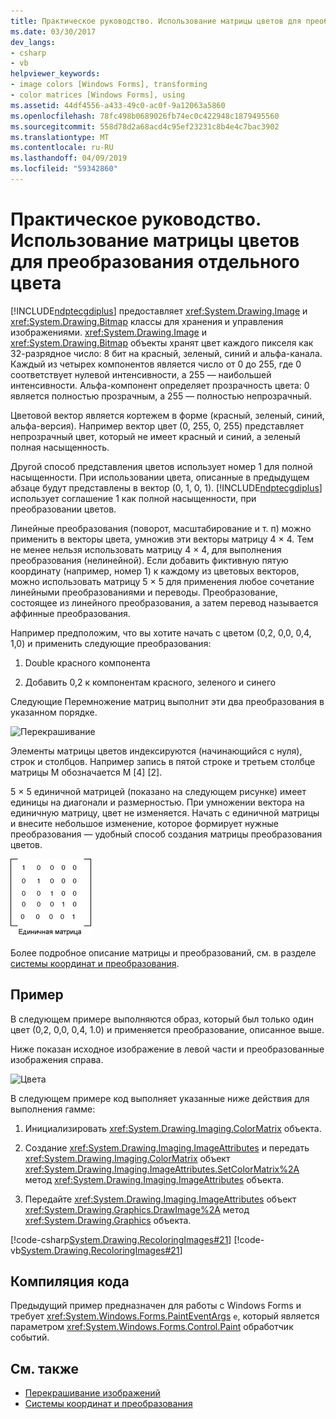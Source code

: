 ```yaml
---
title: Практическое руководство. Использование матрицы цветов для преобразования отдельного цвета
ms.date: 03/30/2017
dev_langs:
- csharp
- vb
helpviewer_keywords:
- image colors [Windows Forms], transforming
- color matrices [Windows Forms], using
ms.assetid: 44df4556-a433-49c0-ac0f-9a12063a5860
ms.openlocfilehash: 78fc498b0689026fb74ec0c422948c1879495560
ms.sourcegitcommit: 558d78d2a68acd4c95ef23231c8b4e4c7bac3902
ms.translationtype: MT
ms.contentlocale: ru-RU
ms.lasthandoff: 04/09/2019
ms.locfileid: "59342860"
---
```

# <a name="how-to-use-a-color-matrix-to-transform-a-single-color"></a>Практическое руководство. Использование матрицы цветов для преобразования отдельного цвета
[!INCLUDE[ndptecgdiplus](../../../../includes/ndptecgdiplus-md.md)] предоставляет <xref:System.Drawing.Image> и <xref:System.Drawing.Bitmap> классы для хранения и управления изображениями. <xref:System.Drawing.Image> и <xref:System.Drawing.Bitmap> объекты хранят цвет каждого пикселя как 32-разрядное число: 8 бит на красный, зеленый, синий и альфа-канала. Каждый из четырех компонентов является число от 0 до 255, где 0 соответствует нулевой интенсивности, а 255 — наибольшей интенсивности. Альфа-компонент определяет прозрачность цвета: 0 является полностью прозрачным, а 255 — полностью непрозрачный.  
  
 Цветовой вектор является кортежем в форме (красный, зеленый, синий, альфа-версия). Например вектор цвет (0, 255, 0, 255) представляет непрозрачный цвет, который не имеет красный и синий, а зеленый полная насыщенность.  
  
 Другой способ представления цветов использует номер 1 для полной насыщенности. При использовании цвета, описанные в предыдущем абзаце будут представлены в вектор (0, 1, 0, 1). [!INCLUDE[ndptecgdiplus](../../../../includes/ndptecgdiplus-md.md)] использует соглашение 1 как полной насыщенности, при преобразовании цветов.  
  
 Линейные преобразования (поворот, масштабирование и т. п) можно применить в векторы цвета, умножив эти векторы матрицу 4 × 4. Тем не менее нельзя использовать матрицу 4 × 4, для выполнения преобразования (нелинейной). Если добавить фиктивную пятую координату (например, номер 1) к каждому из цветовых векторов, можно использовать матрицу 5 × 5 для применения любое сочетание линейными преобразованиями и переводы. Преобразование, состоящее из линейного преобразования, а затем перевод называется аффинные преобразования.  
  
 Например предположим, что вы хотите начать с цветом (0,2, 0,0, 0,4, 1,0) и применить следующие преобразования:  
  
1. Double красного компонента  
  
2. Добавить 0,2 к компонентам красного, зеленого и синего  
  
 Следующие Перемножение матриц выполнит эти два преобразования в указанном порядке.  
  
 ![Перекрашивание](./media/recoloring01.gif "recoloring01")  
  
 Элементы матрицы цветов индексируются (начинающийся с нуля), строк и столбцов. Например запись в пятой строке и третьем столбце матрицы M обозначается M [4] [2].  
  
 5 × 5 единичной матрицей (показано на следующем рисунке) имеет единицы на диагонали и размерностью. При умножении вектора на единичную матрицу, цвет не изменяется. Начать с единичной матрицы и внесите небольшое изменение, которое формирует нужные преобразования — удобный способ создания матрицы преобразования цветов.  
  
 ![Перекрашивание](./media/recoloring02.gif "recoloring02")  
  
 Более подробное описание матрицы и преобразований, см. в разделе [системы координат и преобразования](coordinate-systems-and-transformations.md).  
  
## <a name="example"></a>Пример  
 В следующем примере выполняются образ, который был только один цвет (0,2, 0,0, 0,4, 1.0) и применяется преобразование, описанное выше.  
  
 Ниже показан исходное изображение в левой части и преобразованные изображения справа.  
  
 ![Цвета](./media/colortrans1.png "colortrans1")  
  
 В следующем примере код выполняет указанные ниже действия для выполнения гамме:  
  
1. Инициализировать <xref:System.Drawing.Imaging.ColorMatrix> объекта.  
  
2. Создание <xref:System.Drawing.Imaging.ImageAttributes> и передать <xref:System.Drawing.Imaging.ColorMatrix> объект <xref:System.Drawing.Imaging.ImageAttributes.SetColorMatrix%2A> метод <xref:System.Drawing.Imaging.ImageAttributes> объекта.  
  
3. Передайте <xref:System.Drawing.Imaging.ImageAttributes> объект <xref:System.Drawing.Graphics.DrawImage%2A> метод <xref:System.Drawing.Graphics> объекта.  
  
 [!code-csharp[System.Drawing.RecoloringImages#21](~/samples/snippets/csharp/VS_Snippets_Winforms/System.Drawing.RecoloringImages/CS/Class1.cs#21)]
 [!code-vb[System.Drawing.RecoloringImages#21](~/samples/snippets/visualbasic/VS_Snippets_Winforms/System.Drawing.RecoloringImages/VB/Class1.vb#21)]  
  
## <a name="compiling-the-code"></a>Компиляция кода  
 Предыдущий пример предназначен для работы с Windows Forms и требует <xref:System.Windows.Forms.PaintEventArgs> `e`, который является параметром <xref:System.Windows.Forms.Control.Paint> обработчик событий.  
  
## <a name="see-also"></a>См. также

- [Перекрашивание изображений](recoloring-images.md)
- [Системы координат и преобразования](coordinate-systems-and-transformations.md)
